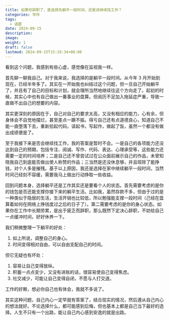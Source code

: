 ```yaml
---
title: 如果你辞职了，是选择先躺平一段时间，还是说继续找工作？
categories: 写作
tags:
  - 话题
date: 2024-09-15
description: 
image: 
weight: 1
draft: false
lastmod: 2024-09-15T15:19:34+08:00
---
```

看到这个问题，我感到有些心虚，感觉像在监视我一样。

首先聊一聊我自己。对于我来说，我选择的是躺平一段时间。从今年 3 月开始到现在，已经半年多了。其实在一开始我也纠结过这个问题，但一旦自己开始躺平了，并且有了自己的目标和计划，就会理所当然地继续往这个方向走了。起初的时候，其实心中也有自己做出一番事业的盘算。但阅历不足加入拖延症严重，导致一直做不出自己的想要的内容。

其实更深刻的原因在于，自己对自己的要求太高，又没有相应的能力，心有余，但身体会不自觉地摆烂，甚至差点一蹶不振。得亏自己还有点道德良心，知道自己不能一直堕落下去，重新拾起代码，读起书，写起作，做起了饭，虽然一个都没有做出成绩便是了。

至于我接下来是否会继续找工作，我的答案是暂时不会。一是自己的各项能力还没达到自己的预期，包括专注、阅诚、写作、代码、表达、心理承受等，这些能力还需要一定的时间培养；二是自己还不曾尝试过在公众面前展示自己的作品，未曾知晓我自己到底能否做出使人称赞的作品；三当然是还没休息够，并且班除了能挣钱，对个人多是摧残。基于以上原因，我还是选择在家中继续躺平一段时间，当然时间己经刻不容缓，需要我马上做出行动挣取一些收益。

回到问题本身，选择躺平还是工作其实还是要看个人的状态。首先需要考虑的是你的钱包是否还能支撑你接下来的躺平生活。比如我，虽然存款不多，但由于过的是一种类似于隐居的生活，生活开销也比较低，所以勉强能支撑一段时间（己经在盘算着如何在网络上挣钱度过之后的日子了）。第二需要考虑的是你的身心状态。如果你在工作中长期劳累，是出于疲乏而辞职，那么既然下定决心辞职，不妨给自己一点缓冲时间，好好休养一下。

我们稍微整理一下躺平的好处：
1. 如上所说，调整自己的身心。
2. 时间变得相对自由，可以自由支配自己的时间。

但它无疑也有坏处：
1. 容易让自己变得放纵。
2. 积蓄一点点变少，又没有进账的话，很容易使自己变得焦虑。
3. 社交减少，可能让自己变得自闭，不愿与人打交道。

工作的好赖，想必你自己也有体会，我就不多说了。

其实这种问题，自己内心一定早就有答案了，结合现实的情况，然后遵从自己内心的想法就好。不论选择什么，都可能感到后悔，但也基本上都是自己当下最好的选择。人生不只有一个出路，能让自己内心感到安逸的就是出路。


